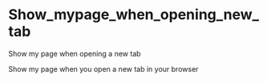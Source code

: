 # Show_mypage_when_opening_new_tab
Show my page when opening a new tab

Show my page when you open a new tab in your browser
